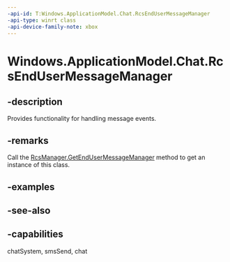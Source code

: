 ```yaml
---
-api-id: T:Windows.ApplicationModel.Chat.RcsEndUserMessageManager
-api-type: winrt class
-api-device-family-note: xbox
---
```


<!-- Class syntax.
public class RcsEndUserMessageManager : Windows.ApplicationModel.Chat.IRcsEndUserMessageManager
-->

# Windows.ApplicationModel.Chat.RcsEndUserMessageManager

## -description
Provides functionality for handling message events.

## -remarks
Call the [RcsManager.GetEndUserMessageManager](rcsmanager_getendusermessagemanager_1380387568.md) method to get an instance of this class.

## -examples

## -see-also

## -capabilities
chatSystem, smsSend, chat
